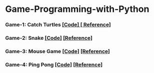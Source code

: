 # Game-Programming-with-Python

### Game-1: Catch Turtles  <a href="https://github.com/emineksknc/Game-Programming-with-Python/tree/master/catch_turtles" target="_blank">[Code] </a> <a href="https://www.youtube.com/watch?v=0AtvM08ApS4&list=PLHGdkFeAmvLE6QNVqADKPRGp6_Yh9BZLH&index=9" target="_blank">[ Reference]</a>


### Game-2: Snake  <a href="https://github.com/emineksknc/Game-Programming-with-Python/tree/master/snake" target="_blank">[Code]</a> <a href="https://www.youtube.com/watch?v=r7v9FQkN04k&list=PLHGdkFeAmvLE6QNVqADKPRGp6_Yh9BZLH&index=10" target="_blank">[Reference]</a>


### Game-3: Mouse Game  <a href="https://github.com/emineksknc/Game-Programming-with-Python/tree/master/mouse_game" target="_blank">[Code]</a> <a href="https://www.youtube.com/watch?v=COPVLICGkKE&list=PLHGdkFeAmvLE6QNVqADKPRGp6_Yh9BZLH&index=12" target="_blank">[Reference]</a>

### Game-4: Ping Pong  <a href="https://github.com/emineksknc/Game-Programming-with-Python/tree/master/pingpong" target="_blank">[Code]</a> <a href="https://www.youtube.com/watch?v=oBqhGuE3tFA&list=PLHGdkFeAmvLE6QNVqADKPRGp6_Yh9BZLH&index=13" target="_blank">[Reference]</a>
